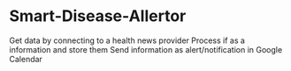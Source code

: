 # Smart-Disease-Allertor
Get data by connecting to a health news provider Process if as a information and store them Send information as alert/notification in Google Calendar
